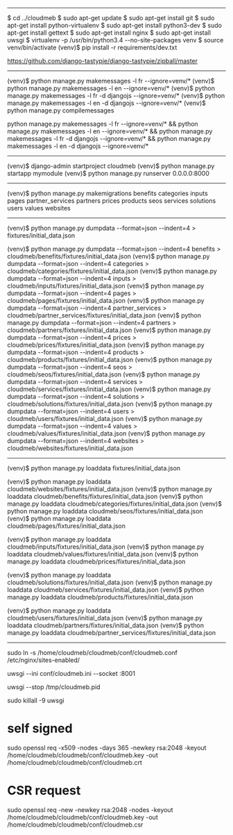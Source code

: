 - - - - - -

$ cd ../cloudmeb
$ sudo apt-get update
$ sudo apt-get install git
$ sudo apt-get install python-virtualenv
$ sudo apt-get install python3-dev
$ sudo apt-get install gettext
$ sudo apt-get install nginx
$ sudo apt-get install uwsgi
$ virtualenv -p /usr/bin/python3.4 --no-site-packages venv
$ source venv/bin/activate
(venv)$ pip install -r requirements/dev.txt


https://github.com/django-tastypie/django-tastypie/zipball/master

- - - - - -

(venv)$ python manage.py makemessages -l fr --ignore=venv/*
(venv)$ python manage.py makemessages -l en --ignore=venv/*
(venv)$ python manage.py makemessages -l fr -d djangojs --ignore=venv/*
(venv)$ python manage.py makemessages -l en -d djangojs --ignore=venv/*
(venv)$ python manage.py compilemessages

python manage.py makemessages -l fr --ignore=venv/* &&
python manage.py makemessages -l en --ignore=venv/* &&
python manage.py makemessages -l fr -d djangojs --ignore=venv/* &&
python manage.py makemessages -l en -d djangojs --ignore=venv/*

- - - - - -

(venv)$ django-admin startproject cloudmeb
(venv)$ python manage.py startapp mymodule
(venv)$ python manage.py runserver 0.0.0.0:8000

- - - - - -

(venv)$ python manage.py makemigrations benefits categories inputs pages partner_services partners prices products seos services solutions users values websites

- - - - - -

(venv)$ python manage.py dumpdata --format=json --indent=4 > fixtures/initial_data.json

(venv)$ python manage.py dumpdata --format=json --indent=4 benefits > cloudmeb/benefits/fixtures/initial_data.json
(venv)$ python manage.py dumpdata --format=json --indent=4 categories > cloudmeb/categories/fixtures/initial_data.json
(venv)$ python manage.py dumpdata --format=json --indent=4 inputs > cloudmeb/inputs/fixtures/initial_data.json
(venv)$ python manage.py dumpdata --format=json --indent=4 pages > cloudmeb/pages/fixtures/initial_data.json
(venv)$ python manage.py dumpdata --format=json --indent=4 partner_services > cloudmeb/partner_services/fixtures/initial_data.json
(venv)$ python manage.py dumpdata --format=json --indent=4 partners > cloudmeb/partners/fixtures/initial_data.json
(venv)$ python manage.py dumpdata --format=json --indent=4 prices > cloudmeb/prices/fixtures/initial_data.json
(venv)$ python manage.py dumpdata --format=json --indent=4 products > cloudmeb/products/fixtures/initial_data.json
(venv)$ python manage.py dumpdata --format=json --indent=4 seos > cloudmeb/seos/fixtures/initial_data.json
(venv)$ python manage.py dumpdata --format=json --indent=4 services > cloudmeb/services/fixtures/initial_data.json
(venv)$ python manage.py dumpdata --format=json --indent=4 solutions > cloudmeb/solutions/fixtures/initial_data.json
(venv)$ python manage.py dumpdata --format=json --indent=4 users > cloudmeb/users/fixtures/initial_data.json
(venv)$ python manage.py dumpdata --format=json --indent=4 values > cloudmeb/values/fixtures/initial_data.json
(venv)$ python manage.py dumpdata --format=json --indent=4 websites > cloudmeb/websites/fixtures/initial_data.json

- - - - - - 

(venv)$ python manage.py loaddata fixtures/initial_data.json

(venv)$ python manage.py loaddata cloudmeb/websites/fixtures/initial_data.json
(venv)$ python manage.py loaddata cloudmeb/benefits/fixtures/initial_data.json
(venv)$ python manage.py loaddata cloudmeb/categories/fixtures/initial_data.json
(venv)$ python manage.py loaddata cloudmeb/seos/fixtures/initial_data.json
(venv)$ python manage.py loaddata cloudmeb/pages/fixtures/initial_data.json

(venv)$ python manage.py loaddata cloudmeb/inputs/fixtures/initial_data.json
(venv)$ python manage.py loaddata cloudmeb/values/fixtures/initial_data.json
(venv)$ python manage.py loaddata cloudmeb/prices/fixtures/initial_data.json

(venv)$ python manage.py loaddata cloudmeb/solutions/fixtures/initial_data.json
(venv)$ python manage.py loaddata cloudmeb/services/fixtures/initial_data.json
(venv)$ python manage.py loaddata cloudmeb/products/fixtures/initial_data.json

(venv)$ python manage.py loaddata cloudmeb/users/fixtures/initial_data.json
(venv)$ python manage.py loaddata cloudmeb/partners/fixtures/initial_data.json
(venv)$ python manage.py loaddata cloudmeb/partner_services/fixtures/initial_data.json


- - - - - - 

sudo ln -s /home/cloudmeb/cloudmeb/conf/cloudmeb.conf /etc/nginx/sites-enabled/

uwsgi --ini conf/cloudmeb.ini --socket :8001

uwsgi --stop /tmp/cloudmeb.pid

sudo killall -9 uwsgi


# self signed
sudo openssl req -x509 -nodes -days 365 -newkey rsa:2048 -keyout /home/cloudmeb/cloudmeb/conf/cloudmeb.key -out /home/cloudmeb/cloudmeb/conf/cloudmeb.crt

# CSR request
sudo openssl req -new -newkey rsa:2048 -nodes -keyout /home/cloudmeb/cloudmeb/conf/cloudmeb.key -out /home/cloudmeb/cloudmeb/conf/cloudmeb.csr